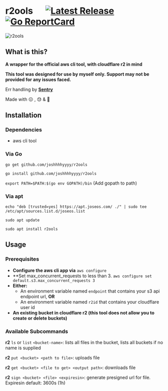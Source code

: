# r2ools &nbsp; &nbsp; &nbsp;[![Latest Release](https://img.shields.io/github/release/joshhhhyyyy/r2ools.svg)](https://github.com/joshhhhyyyy/r2ools/releases)      [![Go ReportCard](https://goreportcard.com/badge/joshhhhyyyy/r2ools)](https://goreportcard.com/report/joshhhhyyyy/r2ools)
![r2ools](https://socialify.git.ci/joshhhhyyyy/r2ools/image?font=Source%20Code%20Pro&language=1&name=1&owner=1&pattern=Overlapping%20Hexagons&theme=Dark)

## What is this?
**A wrapper for the official aws cli tool, with cloudflare r2 in mind**

**This tool was designed for use by myself only. Support may not be provided for any issues faced.**

Err handling by **[Sentry](sentry.io)** 

Made with 😖 , 😓 &amp; 🤮

## Installation
### Dependencies
- aws cli tool
### Via Go
```go get github.com/joshhhhyyyy/r2ools```

```go install github.com/joshhhhyyyy/r2ools```

```export PATH=$PATH:$(go env GOPATH)/bin``` (Add gopath to path)

### Via apt
```echo "deb [trusted=yes] https://apt.joseos.com/ ./" | sudo tee /etc/apt/sources.list.d/joseos.list```

```sudo apt update```

```sudo apt install r2ools```

## Usage
### Prerequisites
- **Configure the aws cli app via** ```aws configure```
- **Set max_concurrent_requests to less than 3. ```aws configure set default.s3.max_concurrent_requests 3```
- **Either:** 
    - An environment variable named ```endpoint``` that contains your s3 api endpoint url, 
    **OR**
    - An environment variable named ```r2id``` that contains your cloudflare user id
- **An existing bucket in cloudflare r2 (this tool does not allow you to create or delete buckets)**

### Available Subcommands
**r2** ```ls``` or ```list``` ```<bucket-name>```: lists all files in the bucket, lists all buckets if no name is supplied   

**r2** ```put <bucket> <path to file>```: uploads file

**r2** ```get <bucket> <file to get> <output path>```: downloads file

**r2** ```sign <bucket> <file> <expiresin>```: generate presigned url for file. Expiresin default: 3600s (1h)

	
